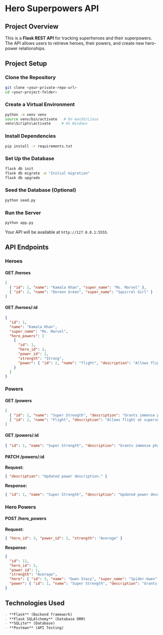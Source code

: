 
# Hero Superpowers API

## Project Overview

This is a **Flask REST API** for tracking superheroes and their superpowers. The API allows users to retrieve heroes, their powers, and create new hero-power relationships.

## Project Setup

### Clone the Repository
```sh
git clone <your-private-repo-url>
cd <your-project-folder>
```

### Create a Virtual Environment
```sh
python -m venv venv
source venv/bin/activate   # On macOS/Linux
venv\Scripts\activate     # On Windows
```

### Install Dependencies
```sh
pip install -r requirements.txt
```

### Set Up the Database
```sh
flask db init
flask db migrate -m "Initial migration"
flask db upgrade
```

### Seed the Database (Optional)
```sh
python seed.py
```

### Run the Server
```sh
python app.py
```
Your API will be available at `http://127.0.0.1:5555`.

## API Endpoints

### Heroes

#### GET /heroes
```json
[
  { "id": 1, "name": "Kamala Khan", "super_name": "Ms. Marvel" },
  { "id": 2, "name": "Doreen Green", "super_name": "Squirrel Girl" }
]
```

#### GET /heroes/:id
```json
{
  "id": 1,
  "name": "Kamala Khan",
  "super_name": "Ms. Marvel",
  "hero_powers": [
    {
      "id": 1,
      "hero_id": 1,
      "power_id": 2,
      "strength": "Strong",
      "power": { "id": 2, "name": "flight", "description": "Allows flight at supersonic speed" }
    }
  ]
}
```

### Powers

#### GET /powers
```json
[
  { "id": 1, "name": "Super Strength", "description": "Grants immense physical strength." },
  { "id": 2, "name": "Flight", "description": "Allows flight at supersonic speed." }
]
```

#### GET /powers/:id
```json
{ "id": 1, "name": "Super Strength", "description": "Grants immense physical strength." }
```

#### PATCH /powers/:id
**Request:**
```json
{ "description": "Updated power description." }
```
**Response:**
```json
{ "id": 1, "name": "Super Strength", "description": "Updated power description." }
```

### Hero Powers

#### POST /hero_powers
**Request:**
```json
{ "hero_id": 3, "power_id": 1, "strength": "Average" }
```
**Response:**
```json
{
  "id": 11,
  "hero_id": 3,
  "power_id": 1,
  "strength": "Average",
  "hero": { "id": 3, "name": "Gwen Stacy", "super_name": "Spider-Gwen" },
  "power": { "id": 1, "name": "Super Strength", "description": "Grants immense physical strength." }
}
```

## Technologies Used

```markdown
- **Flask** (Backend framework)
- **Flask SQLAlchemy** (Database ORM)
- **SQLite** (Database)
- **Postman** (API Testing)
```

